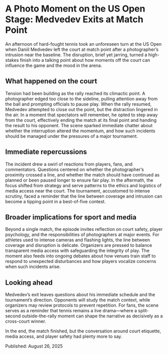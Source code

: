 # A Photo Moment on the US Open Stage: Medvedev Exits at Match Point

An afternoon of hard-fought tennis took an unforeseen turn at the US Open when Daniil Medvedev left the court at match point after a photographer’s intrusion near the baseline. The disruption, brief yet jarring, turned a high-stakes finish into a talking point about how moments off the court can influence the game and the mood in the arena.

## What happened on the court

Tension had been building as the rally reached its climactic point. A photographer edged too close to the sideline, pulling attention away from the ball and prompting officials to pause play. When the rally resumed, Medvedev attempted to close out the point, but the distraction lingered in the air. In a moment that spectators will remember, he opted to step away from the court, effectively ending the match at its final point and handing the result to his opponent. The scene sparked immediate chatter about whether the interruption altered the momentum, and how such incidents should be managed under the pressures of a major tournament.

## Immediate repercussions

The incident drew a swirl of reactions from players, fans, and commentators. Questions centered on whether the photographer’s proximity crossed a line, and whether the match should have continued as planned or been paused longer to ensure fair play. In the aftermath, the focus shifted from strategy and serve patterns to the ethics and logistics of media access near the court. The tournament, accustomed to intense scrutiny, faced a reminder that the line between coverage and intrusion can become a tipping point in a best-of-five contest.

## Broader implications for sport and media

Beyond a single match, the episode invites reflection on court safety, player psychology, and the responsibilities of photographers at major events. For athletes used to intense cameras and flashing lights, the line between coverage and disruption is delicate. Organizers are pressed to balance transparent media access with safeguarding the integrity of play. The moment also feeds into ongoing debates about how venues train staff to respond to unexpected disturbances and how players vocalize concerns when such incidents arise.

## Looking ahead

Medvedev’s exit leaves questions about his immediate schedule and the tournament’s direction. Opponents will study the match context, while organizers may review protocols to prevent repetition. For fans, the scene serves as a reminder that tennis remains a live drama—where a split-second outside-the-rally moment can shape the narrative as decisively as a cross-court winner.

In the end, the match finished, but the conversation around court etiquette, media access, and player safety had plenty more to say.

Published: August 26, 2025
